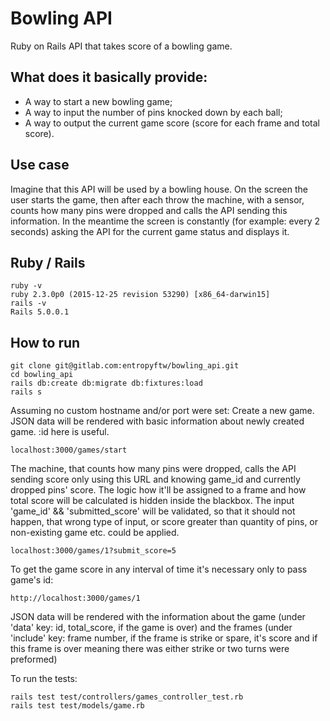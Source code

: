 # Bowling API

Ruby on Rails API that takes score of a bowling game.

## What does it basically provide:

* A way to start a new bowling game;
* A way to input the number of pins knocked down by each ball;
* A way to output the current game score (score for each frame and total score).

## Use case
Imagine that this API will be used by a bowling house. On the screen the user starts the game, then
after each throw the machine, with a sensor, counts how many pins were dropped and calls the API
sending this information. In the meantime the screen is constantly (for example: every 2 seconds)
asking the API for the current game status and displays it.

## Ruby / Rails
```
ruby -v
ruby 2.3.0p0 (2015-12-25 revision 53290) [x86_64-darwin15]
rails -v
Rails 5.0.0.1
```

## How to run
```
git clone git@gitlab.com:entropyftw/bowling_api.git
cd bowling_api
rails db:create db:migrate db:fixtures:load
rails s
```
Assuming no custom hostname and/or port were set:
Create a new game. JSON data will be rendered with basic information about newly created game. :id here is useful.
```
localhost:3000/games/start
```
The machine, that counts how many pins were dropped, calls the API sending score only using this URL and knowing game_id and currently dropped pins' score.
The logic how it'll be assigned to a frame and how total score will be calculated is hidden inside the blackbox.
The input 'game_id' && 'submitted_score' will be validated, so that it should not happen, that wrong type of input, or score greater than quantity of pins, or non-existing game etc. could be applied.
```
localhost:3000/games/1?submit_score=5
```
To get the game score in any interval of time it's necessary only to pass game's id:
```
http://localhost:3000/games/1
```
JSON data will be rendered with the information about the game (under 'data' key: id, total_score, if the game is over) and the frames (under 'include' key: frame number, if the frame is strike or spare, it's score and if this frame is over meaning there was either strike or two turns were preformed)

To run the tests:
```
rails test test/controllers/games_controller_test.rb
rails test test/models/game.rb
```
